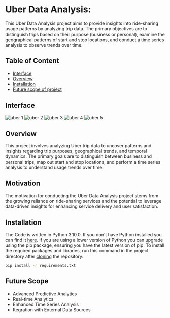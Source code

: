 # Uber Data Analysis:
This Uber Data Analysis project aims to provide insights into ride-sharing usage patterns by analyzing trip data. The primary objectives are to distinguish trips based on their purpose (business or personal), examine the geographical patterns of start and stop locations, and conduct a time series analysis to observe trends over time.

## Table of Content
  * [Interface](#interface)
  * [Overview](#overview)
  * [Installation](#installation)
  * [Future scope of project](#future-scope)
  


## Interface

![uber 1](https://github.com/Akbar-ds/Uber-Data-Analysis/assets/172882659/7d2770a3-9cdf-48e5-8ed6-66bb995bf51a)
![uber 2](https://github.com/Akbar-ds/Uber-Data-Analysis/assets/172882659/9980acf5-a6af-4300-a877-dc88b8430c44)
![uber 3](https://github.com/Akbar-ds/Uber-Data-Analysis/assets/172882659/bc0f3b5c-456d-409e-81f6-704b83b52ea5)
![uber 4](https://github.com/Akbar-ds/Uber-Data-Analysis/assets/172882659/57d9649c-045f-49f5-b956-4c0e72d35b73)
![uber 5](https://github.com/Akbar-ds/Uber-Data-Analysis/assets/172882659/eddb1e24-606b-4a2d-93f3-3c4e48a80eee)


## Overview
This project involves analyzing Uber trip data to uncover patterns and insights regarding trip purposes, geographical trends, and temporal dynamics. The primary goals are to distinguish between business and personal trips, map out start and stop locations, and perform a time series analysis to understand usage trends over time.

## Motivation
The motivation for conducting the Uber Data Analysis project stems from the growing reliance on ride-sharing services and the potential to leverage data-driven insights for enhancing service delivery and user satisfaction.

## Installation
The Code is written in Python 3.10.0. If you don't have Python installed you can find it [here](https://www.python.org/downloads/). If you are using a lower version of Python you can upgrade using the pip package, ensuring you have the latest version of pip. To install the required packages and libraries, run this command in the project directory after [cloning](https://www.howtogeek.com/451360/how-to-clone-a-github-repository/) the repository:
```bash
pip install -r requirements.txt
```

## Future Scope

* Advanced Predictive Analytics
* Real-time Analytics
* Enhanced Time Series Analysis
* Itegration with External Data Sources
